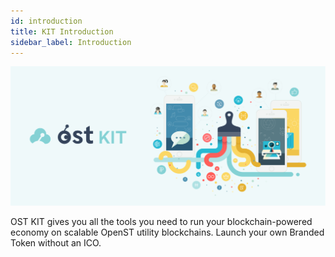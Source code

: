 ```yaml
---
id: introduction
title: KIT Introduction
sidebar_label: Introduction
---
```



![KitIndexImage]( /kit/docs/assets/ost-kit-illustration@3x.png)

OST KIT gives you all the tools you need to run your blockchain-powered economy on scalable OpenST utility blockchains. Launch your own Branded Token without an ICO.